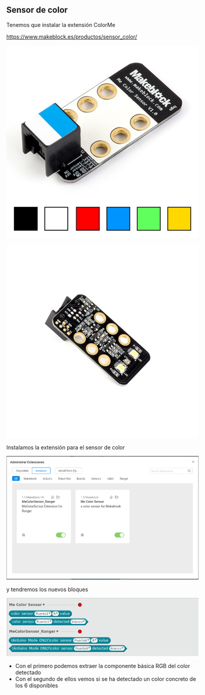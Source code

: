 ## Sensor de color


Tenemos que instalar la extensión ColorMe


https://www.makeblock.es/productos/sensor_color/

![Sensor color](../images/makeblock_EL_COLOR.jpg)

![Sensor color electronica](../images/sensor_color_arduino.jpg)

Instalamos la extensión para el sensor de color

![Extension sensor de color TCS34752](../images/extension_SensorColor.png)

y tendremos los nuevos bloques

![bloques sensor color](../images/BloquesSensorColor.png)

* Con el primero podemos extraer la componente básica RGB del color detectado  
* Con el segundo de ellos vemos si se ha detectado un color concreto de los 6 disponibles
